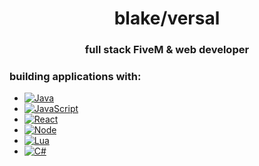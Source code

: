 <h1 align="center">blake/versal</h1>
<h3 align="center">full stack FiveM & web developer</h3>

### building applications with:

- [![Java][Java.com]][Java-url]
- [![JavaScript][JavaScript.com]][JavaScript-url]
- [![React][React.js]][React-url]
- [![Node][Node.js]][Node-url]
- [![Lua][Lua.org]][Lua-url]
- [![C#][Csharp.com]][Csharp-url]

[React.js]: https://img.shields.io/badge/React-20232A?style=for-the-badge&logo=react&logoColor=61DAFB
[React-url]: https://reactjs.org/
[JavaScript.com]: https://img.shields.io/badge/javascript-%23323330.svg?style=for-the-badge&logo=javascript&logoColor=%23F7DF1E
[JavaScript-url]: https://www.javascript.com/
[Java.com]: https://img.shields.io/badge/java-%23ED8B00.svg?style=for-the-badge&logo=java&logoColor=white
[Java-url]: https://www.java.com/en/
[Lua.org]: https://img.shields.io/badge/lua-%232C2D72.svg?style=for-the-badge&logo=lua&logoColor=white
[Lua-url]: https://lua.org/
[Csharp.com]: https://img.shields.io/badge/c%23-%23239120.svg?style=for-the-badge&logo=c-sharp&logoColor=white
[Csharp-url]: https//https://dotnet.microsoft.com/en-us/languages/csharp
[Node.js]: https://img.shields.io/badge/node.js-6DA55F?style=for-the-badge&logo=node.js&logoColor=white
[Node-url]: https://nodejs.org/en/
